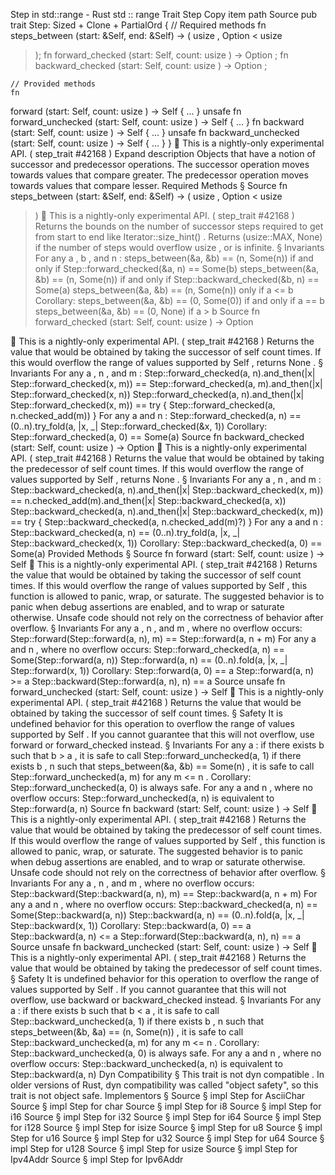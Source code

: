Step in std::range - Rust
std
::
range
Trait
Step
Copy item path
Source
pub trait Step:
Sized
+
Clone
+
PartialOrd
{
    // Required methods
    fn
steps_between
(start: &Self, end: &Self) -> (
usize
,
Option
<
usize
>);
fn
forward_checked
(start: Self, count:
usize
) ->
Option
<Self>;
fn
backward_checked
(start: Self, count:
usize
) ->
Option
<Self>;

    // Provided methods
    fn
forward
(start: Self, count:
usize
) -> Self { ... }
unsafe fn
forward_unchecked
(start: Self, count:
usize
) -> Self { ... }
fn
backward
(start: Self, count:
usize
) -> Self { ... }
unsafe fn
backward_unchecked
(start: Self, count:
usize
) -> Self { ... }
}
🔬
This is a nightly-only experimental API. (
step_trait
#42168
)
Expand description
Objects that have a notion of
successor
and
predecessor
operations.
The
successor
operation moves towards values that compare greater.
The
predecessor
operation moves towards values that compare lesser.
Required Methods
§
Source
fn
steps_between
(start: &Self, end: &Self) -> (
usize
,
Option
<
usize
>)
🔬
This is a nightly-only experimental API. (
step_trait
#42168
)
Returns the bounds on the number of
successor
steps required to get from
start
to
end
like
Iterator::size_hint()
.
Returns
(usize::MAX, None)
if the number of steps would overflow
usize
, or is infinite.
§
Invariants
For any
a
,
b
, and
n
:
steps_between(&a, &b) == (n, Some(n))
if and only if
Step::forward_checked(&a, n) == Some(b)
steps_between(&a, &b) == (n, Some(n))
if and only if
Step::backward_checked(&b, n) == Some(a)
steps_between(&a, &b) == (n, Some(n))
only if
a <= b
Corollary:
steps_between(&a, &b) == (0, Some(0))
if and only if
a == b
steps_between(&a, &b) == (0, None)
if
a > b
Source
fn
forward_checked
(start: Self, count:
usize
) ->
Option
<Self>
🔬
This is a nightly-only experimental API. (
step_trait
#42168
)
Returns the value that would be obtained by taking the
successor
of
self
count
times.
If this would overflow the range of values supported by
Self
, returns
None
.
§
Invariants
For any
a
,
n
, and
m
:
Step::forward_checked(a, n).and_then(|x| Step::forward_checked(x, m)) == Step::forward_checked(a, m).and_then(|x| Step::forward_checked(x, n))
Step::forward_checked(a, n).and_then(|x| Step::forward_checked(x, m)) == try { Step::forward_checked(a, n.checked_add(m)) }
For any
a
and
n
:
Step::forward_checked(a, n) == (0..n).try_fold(a, |x, _| Step::forward_checked(&x, 1))
Corollary:
Step::forward_checked(a, 0) == Some(a)
Source
fn
backward_checked
(start: Self, count:
usize
) ->
Option
<Self>
🔬
This is a nightly-only experimental API. (
step_trait
#42168
)
Returns the value that would be obtained by taking the
predecessor
of
self
count
times.
If this would overflow the range of values supported by
Self
, returns
None
.
§
Invariants
For any
a
,
n
, and
m
:
Step::backward_checked(a, n).and_then(|x| Step::backward_checked(x, m)) == n.checked_add(m).and_then(|x| Step::backward_checked(a, x))
Step::backward_checked(a, n).and_then(|x| Step::backward_checked(x, m)) == try { Step::backward_checked(a, n.checked_add(m)?) }
For any
a
and
n
:
Step::backward_checked(a, n) == (0..n).try_fold(a, |x, _| Step::backward_checked(x, 1))
Corollary:
Step::backward_checked(a, 0) == Some(a)
Provided Methods
§
Source
fn
forward
(start: Self, count:
usize
) -> Self
🔬
This is a nightly-only experimental API. (
step_trait
#42168
)
Returns the value that would be obtained by taking the
successor
of
self
count
times.
If this would overflow the range of values supported by
Self
,
this function is allowed to panic, wrap, or saturate.
The suggested behavior is to panic when debug assertions are enabled,
and to wrap or saturate otherwise.
Unsafe code should not rely on the correctness of behavior after overflow.
§
Invariants
For any
a
,
n
, and
m
, where no overflow occurs:
Step::forward(Step::forward(a, n), m) == Step::forward(a, n + m)
For any
a
and
n
, where no overflow occurs:
Step::forward_checked(a, n) == Some(Step::forward(a, n))
Step::forward(a, n) == (0..n).fold(a, |x, _| Step::forward(x, 1))
Corollary:
Step::forward(a, 0) == a
Step::forward(a, n) >= a
Step::backward(Step::forward(a, n), n) == a
Source
unsafe fn
forward_unchecked
(start: Self, count:
usize
) -> Self
🔬
This is a nightly-only experimental API. (
step_trait
#42168
)
Returns the value that would be obtained by taking the
successor
of
self
count
times.
§
Safety
It is undefined behavior for this operation to overflow the
range of values supported by
Self
. If you cannot guarantee that this
will not overflow, use
forward
or
forward_checked
instead.
§
Invariants
For any
a
:
if there exists
b
such that
b > a
, it is safe to call
Step::forward_unchecked(a, 1)
if there exists
b
,
n
such that
steps_between(&a, &b) == Some(n)
,
it is safe to call
Step::forward_unchecked(a, m)
for any
m <= n
.
Corollary:
Step::forward_unchecked(a, 0)
is always safe.
For any
a
and
n
, where no overflow occurs:
Step::forward_unchecked(a, n)
is equivalent to
Step::forward(a, n)
Source
fn
backward
(start: Self, count:
usize
) -> Self
🔬
This is a nightly-only experimental API. (
step_trait
#42168
)
Returns the value that would be obtained by taking the
predecessor
of
self
count
times.
If this would overflow the range of values supported by
Self
,
this function is allowed to panic, wrap, or saturate.
The suggested behavior is to panic when debug assertions are enabled,
and to wrap or saturate otherwise.
Unsafe code should not rely on the correctness of behavior after overflow.
§
Invariants
For any
a
,
n
, and
m
, where no overflow occurs:
Step::backward(Step::backward(a, n), m) == Step::backward(a, n + m)
For any
a
and
n
, where no overflow occurs:
Step::backward_checked(a, n) == Some(Step::backward(a, n))
Step::backward(a, n) == (0..n).fold(a, |x, _| Step::backward(x, 1))
Corollary:
Step::backward(a, 0) == a
Step::backward(a, n) <= a
Step::forward(Step::backward(a, n), n) == a
Source
unsafe fn
backward_unchecked
(start: Self, count:
usize
) -> Self
🔬
This is a nightly-only experimental API. (
step_trait
#42168
)
Returns the value that would be obtained by taking the
predecessor
of
self
count
times.
§
Safety
It is undefined behavior for this operation to overflow the
range of values supported by
Self
. If you cannot guarantee that this
will not overflow, use
backward
or
backward_checked
instead.
§
Invariants
For any
a
:
if there exists
b
such that
b < a
, it is safe to call
Step::backward_unchecked(a, 1)
if there exists
b
,
n
such that
steps_between(&b, &a) == (n, Some(n))
,
it is safe to call
Step::backward_unchecked(a, m)
for any
m <= n
.
Corollary:
Step::backward_unchecked(a, 0)
is always safe.
For any
a
and
n
, where no overflow occurs:
Step::backward_unchecked(a, n)
is equivalent to
Step::backward(a, n)
Dyn Compatibility
§
This trait is
not
dyn compatible
.
In older versions of Rust, dyn compatibility was called "object safety", so this trait is not object safe.
Implementors
§
Source
§
impl
Step
for
AsciiChar
Source
§
impl
Step
for
char
Source
§
impl
Step
for
i8
Source
§
impl
Step
for
i16
Source
§
impl
Step
for
i32
Source
§
impl
Step
for
i64
Source
§
impl
Step
for
i128
Source
§
impl
Step
for
isize
Source
§
impl
Step
for
u8
Source
§
impl
Step
for
u16
Source
§
impl
Step
for
u32
Source
§
impl
Step
for
u64
Source
§
impl
Step
for
u128
Source
§
impl
Step
for
usize
Source
§
impl
Step
for
Ipv4Addr
Source
§
impl
Step
for
Ipv6Addr